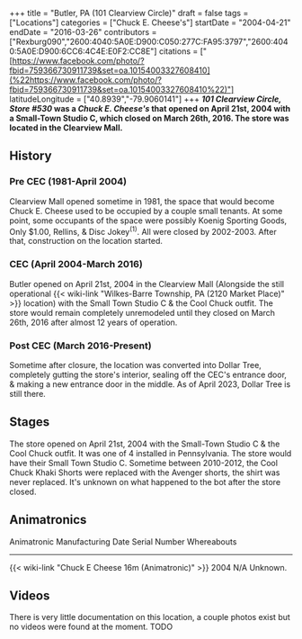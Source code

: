 +++
title = "Butler, PA (101 Clearview Circle)"
draft = false
tags = ["Locations"]
categories = ["Chuck E. Cheese's"]
startDate = "2004-04-21"
endDate = "2016-03-26"
contributors = ["Rexburg090","2600:4040:5A0E:D900:C050:277C:FA95:3797","2600:4040:5A0E:D900:6CC6:4C4E:E0F2:CC8E"]
citations = ["[https://www.facebook.com/photo/?fbid=759366730911739&set=oa.10154003327608410](%22https://www.facebook.com/photo/?fbid=759366730911739&set=oa.10154003327608410%22)"]
latitudeLongitude = ["40.8939","-79.9060141"]
+++
***101 Clearview Circle, Store #530* was a *Chuck E. Cheese's* that opened on April 21st, 2004 with a Small-Town Studio C, which closed on March 26th, 2016. The store was located in the Clearview Mall.**

## History

### Pre CEC (1981-April 2004)

Clearview Mall opened sometime in 1981, the space that would become Chuck E. Cheese used to be occupied by a couple small tenants. At some point, some occupants of the space were possibly Koenig Sporting Goods, Only $1.00, Rellins, & Disc Jokey<sup>(1)</sup>. All were closed by 2002-2003. After that, construction on the location started.

### CEC (April 2004-March 2016)

Butler opened on April 21st, 2004 in the Clearview Mall (Alongside the still operational {{< wiki-link "Wilkes-Barre Township, PA (2120 Market Place)" >}} location) with the Small Town Studio C & the Cool Chuck outfit. The store would remain completely unremodeled until they closed on March 26th, 2016 after almost 12 years of operation.

### Post CEC (March 2016-Present)

Sometime after closure, the location was converted into Dollar Tree, completely gutting the store's interior, sealing off the CEC's entrance door, & making a new entrance door in the middle. As of April 2023, Dollar Tree is still there.

## Stages

The store opened on April 21st, 2004 with the Small-Town Studio C & the Cool Chuck outfit. It was one of 4 installed in Pennsylvania. The store would have their Small Town Studio C. Sometime between 2010-2012, the Cool Chuck Khaki Shorts were replaced with the Avenger shorts, the shirt was never replaced. It's unknown on what happened to the bot after the store closed.

## Animatronics

  Animatronic                                                Manufacturing Date   Serial Number   Whereabouts
  ---------------------------------------------------------- -------------------- --------------- -------------
  {{< wiki-link "Chuck E Cheese 16m (Animatronic)" >}}   2004                 N/A             Unknown.

## Videos

There is very little documentation on this location, a couple photos exist but no videos were found at the moment.
TODO
